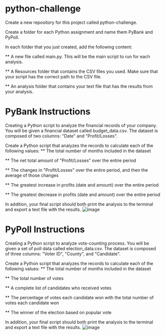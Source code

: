 # python-challenge
Create a new repository for this project called python-challenge.

Create a folder for each Python assignment and name them PyBank and PyPoll.

In each folder that you just created, add the following content:

** A new file called main.py. This will be the main script to run for each analysis.

** A Resources folder that contains the CSV files you used. Make sure that your script has the correct path to the CSV file.

** An analysis folder that contains your text file that has the results from your analysis.
# PyBank Instructions
Creating a Python script to analyze the financial records of your company. You will be given a financial dataset called budget_data.csv. The dataset is composed of two columns: "Date" and "Profit/Losses".

Create a Python script that analyzes the records to calculate each of the following values: ** The total number of months included in the dataset

** The net total amount of "Profit/Losses" over the entire period

** The changes in "Profit/Losses" over the entire period, and then the average of those changes

** The greatest increase in profits (date and amount) over the entire period

** The greatest decrease in profits (date and amount) over the entire period

In addition, your final script should both print the analysis to the terminal and export a text file with the results.
![image](https://github.com/user-attachments/assets/54d21dc7-3434-43c2-8979-8937006f5d02)


# PyPoll Instructions
Creating a Python script to analyze vote-counting process. You will be given a set of poll data called election_data.csv. The dataset is composed of three columns: "Voter ID", "County", and "Candidate".

Create a Python script that analyzes the records to calculate each of the following values: ** The total number of months included in the dataset

** The total number of votes

** A complete list of candidates who received votes

** The percentage of votes each candidate won with the total number of votes each candidate won

** The winner of the election based on popular vote

In addition, your final script should both print the analysis to the terminal and export a text file with the results.
![image](https://github.com/user-attachments/assets/343fc7f5-e02c-4f1e-b2bd-d3630b25d080)

